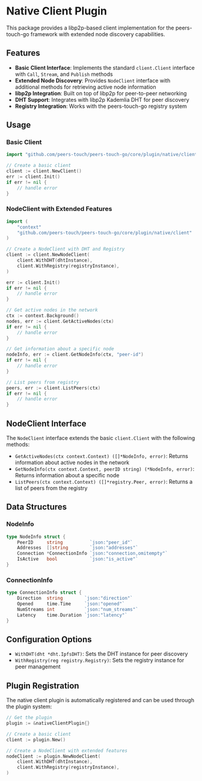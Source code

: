 # Native Client Plugin

This package provides a libp2p-based client implementation for the peers-touch-go framework with extended node discovery capabilities.

## Features

- **Basic Client Interface**: Implements the standard `client.Client` interface with `Call`, `Stream`, and `Publish` methods
- **Extended Node Discovery**: Provides `NodeClient` interface with additional methods for retrieving active node information
- **libp2p Integration**: Built on top of libp2p for peer-to-peer networking
- **DHT Support**: Integrates with libp2p Kademlia DHT for peer discovery
- **Registry Integration**: Works with the peers-touch-go registry system

## Usage

### Basic Client

```go
import "github.com/peers-touch/peers-touch-go/core/plugin/native/client"

// Create a basic client
client := client.NewClient()
err := client.Init()
if err != nil {
    // handle error
}
```

### NodeClient with Extended Features

```go
import (
    "context"
    "github.com/peers-touch/peers-touch-go/core/plugin/native/client"
)

// Create a NodeClient with DHT and Registry
client := client.NewNodeClient(
    client.WithDHT(dhtInstance),
    client.WithRegistry(registryInstance),
)

err := client.Init()
if err != nil {
    // handle error
}

// Get active nodes in the network
ctx := context.Background()
nodes, err := client.GetActiveNodes(ctx)
if err != nil {
    // handle error
}

// Get information about a specific node
nodeInfo, err := client.GetNodeInfo(ctx, "peer-id")
if err != nil {
    // handle error
}

// List peers from registry
peers, err := client.ListPeers(ctx)
if err != nil {
    // handle error
}
```

## NodeClient Interface

The `NodeClient` interface extends the basic `client.Client` with the following methods:

- `GetActiveNodes(ctx context.Context) ([]*NodeInfo, error)`: Returns information about active nodes in the network
- `GetNodeInfo(ctx context.Context, peerID string) (*NodeInfo, error)`: Returns information about a specific node
- `ListPeers(ctx context.Context) ([]*registry.Peer, error)`: Returns a list of peers from the registry

## Data Structures

### NodeInfo

```go
type NodeInfo struct {
    PeerID     string          `json:"peer_id"`
    Addresses  []string        `json:"addresses"`
    Connection *ConnectionInfo `json:"connection,omitempty"`
    IsActive   bool            `json:"is_active"`
}
```

### ConnectionInfo

```go
type ConnectionInfo struct {
    Direction  string        `json:"direction"`
    Opened     time.Time     `json:"opened"`
    NumStreams int           `json:"num_streams"`
    Latency    time.Duration `json:"latency"`
}
```

## Configuration Options

- `WithDHT(dht *dht.IpfsDHT)`: Sets the DHT instance for peer discovery
- `WithRegistry(reg registry.Registry)`: Sets the registry instance for peer management

## Plugin Registration

The native client plugin is automatically registered and can be used through the plugin system:

```go
// Get the plugin
plugin := &nativeClientPlugin{}

// Create a basic client
client := plugin.New()

// Create a NodeClient with extended features
nodeClient := plugin.NewNodeClient(
    client.WithDHT(dhtInstance),
    client.WithRegistry(registryInstance),
)
```
